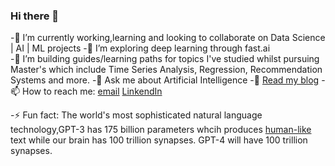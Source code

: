 ### Hi there 👋

<!--
**MoronSlayer/MoronSlayer** is a ✨ _special_ ✨ repository because its `README.md` (this file) appears on your GitHub profile.

Here are some ideas to get you started:

- 🔭 I’m currently working on ...
- 🌱 I’m currently learning ...
- 👯 I’m looking to collaborate on ...
- 🤔 I’m looking for help with ...
- 💬 Ask me about ...
- 📫 How to reach me: ...
- 😄 Pronouns: ...
- ⚡ Fun fact: ...
-->

-🔭 I’m currently working,learning and looking to collaborate on Data Science | AI | ML projects
-🌱 I’m exploring deep learning through fast.ai  
-👯 I’m building guides/learning paths for topics I've studied whilst pursuing Master's which include Time Series Analysis, Regression, Recommendation Systems and more.
-💬 Ask me about Artificial Intelligence 
-📘 [Read my blog](https://medium.com/@ritesh.panditi98)
-📫 How to reach me: 
                    [email](panditiall@gmail.com)
                    [LinkendIn](https://www.linkedin.com/in/ritesh-980/)
                    
              
-⚡ Fun fact: The world's most sophisticated natural language technology,GPT-3 has 175 billion parameters whcih produces [human-like](https://www.theverge.com/2020/8/16/21371049/gpt3-hacker-news-ai-blog) text while our brain has 100 trillion synapses. GPT-4 will have 100 trillion synapses.
